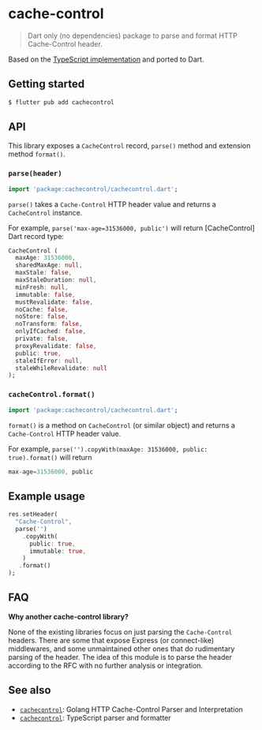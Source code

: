 # cache-control

> Dart only (no dependencies) package to parse and format HTTP Cache-Control header.

Based on the [TypeScript implementation](https://github.com/tusbar/cache-control) and ported to Dart.

## Getting started

```bash
$ flutter pub add cachecontrol
```

## API

This library exposes a `CacheControl` record, `parse()` method and extension method `format()`.

### `parse(header)`

```dart
import 'package:cachecontrol/cachecontrol.dart';
```

`parse()` takes a `Cache-Control` HTTP header value and returns a `CacheControl` instance.

For example, `parse('max-age=31536000, public')` will return [CacheControl] Dart record type:

```dart
CacheControl (
  maxAge: 31536000,
  sharedMaxAge: null,
  maxStale: false,
  maxStaleDuration: null,
  minFresh: null,
  immutable: false,
  mustRevalidate: false,
  noCache: false,
  noStore: false,
  noTransform: false,
  onlyIfCached: false,
  private: false,
  proxyRevalidate: false,
  public: true,
  staleIfError: null,
  staleWhileRevalidate: null
);
```

### `cacheControl.format()`

```dart
import 'package:cachecontrol/cachecontrol.dart';
```

`format()` is a method on `CacheControl` (or similar object) and returns a `Cache-Control` HTTP header value.

For example, `parse('').copyWith(maxAge: 31536000, public: true).format()` will return

```dart
max-age=31536000, public
```

## Example usage

```dart
res.setHeader(
  "Cache-Control",
  parse('')
    .copyWith(
      public: true,
      immutable: true,
    )
   .format()
);
```

## FAQ

**Why another cache-control library?**

None of the existing libraries focus on just parsing the `Cache-Control` headers. There are some that expose Express (or connect-like) middlewares, and some unmaintained other ones that do rudimentary parsing of the header. The idea of this module is to parse the header according to the RFC with no further analysis or integration.

## See also

- [`cachecontrol`](https://github.com/pquerna/cachecontrol): Golang HTTP Cache-Control Parser and Interpretation
- [`cachecontrol`](https://github.com/tusbar/cache-control): TypeScript parser and formatter
